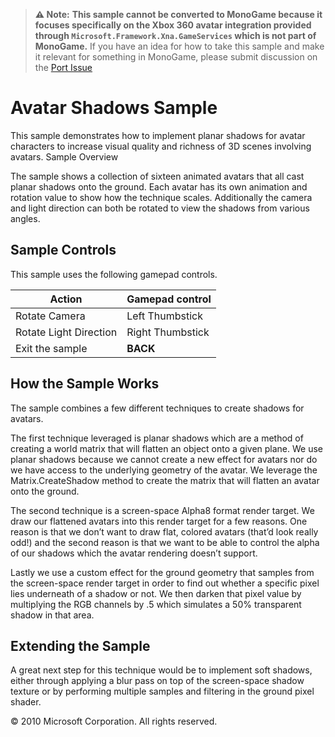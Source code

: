 > **⚠️ Note:**
> **This sample cannot be converted to MonoGame because it focuses specifically on the Xbox 360 avatar integration provided through `Microsoft.Framework.Xna.GameServices` which is not part of MonoGame.**
> If you have an idea for how to take this sample and make it relevant for something in MonoGame, please submit discussion on the [Port Issue](https://github.com/xna-to-monogame/AvatarShadows/issues/1)

 


# Avatar Shadows Sample

This sample demonstrates how to implement planar shadows for avatar characters to increase visual quality and richness of 3D scenes involving avatars.
Sample Overview

The sample shows a collection of sixteen animated avatars that all cast planar shadows onto the ground. Each avatar has its own animation and rotation value to show how the technique scales. Additionally the camera and light direction can both be rotated to view the shadows from various angles.

## Sample Controls

This sample uses the following gamepad controls.

| Action                 | Gamepad control  |
| ---------------------- | ---------------- |
| Rotate Camera          | Left Thumbstick  |
| Rotate Light Direction | Right Thumbstick |
| Exit the sample        | **BACK**             |

## How the Sample Works

The sample combines a few different techniques to create shadows for avatars.

The first technique leveraged is planar shadows which are a method of creating a world matrix that will flatten an object onto a given plane. We use planar shadows because we cannot create a new effect for avatars nor do we have access to the underlying geometry of the avatar. We leverage the Matrix.CreateShadow method to create the matrix that will flatten an avatar onto the ground.

The second technique is a screen-space Alpha8 format render target. We draw our flattened avatars into this render target for a few reasons. One reason is that we don’t want to draw flat, colored avatars (that’d look really odd!) and the second reason is that we want to be able to control the alpha of our shadows which the avatar rendering doesn’t support.

Lastly we use a custom effect for the ground geometry that samples from the screen-space render target in order to find out whether a specific pixel lies underneath of a shadow or not. We then darken that pixel value by multiplying the RGB channels by .5 which simulates a 50% transparent shadow in that area.

## Extending the Sample

A great next step for this technique would be to implement soft shadows, either through applying a blur pass on top of the screen-space shadow texture or by performing multiple samples and filtering in the ground pixel shader.

© 2010 Microsoft Corporation. All rights reserved.